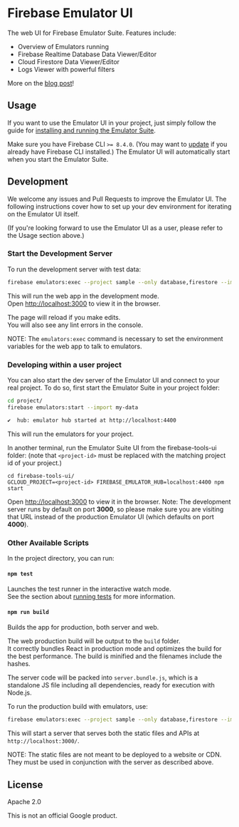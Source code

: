 # Firebase Emulator UI

The web UI for Firebase Emulator Suite. Features include:

- Overview of Emulators running
- Firebase Realtime Database Data Viewer/Editor
- Cloud Firestore Data Viewer/Editor
- Logs Viewer with powerful filters

More on the [blog post](https://firebase.googleblog.com/2020/05/local-firebase-emulator-ui.html)!

## Usage

If you want to use the Emulator UI in your project, just simply follow the guide for [installing and running the Emulator Suite](https://firebase.google.com/docs/emulator-suite/install_and_configure).

Make sure you have Firebase CLI `>= 8.4.0`. (You may want to [update](https://firebase.google.com/docs/cli#update-cli) if you already have Firebase CLI installed.) The Emulator UI will automatically start when you start the Emulator Suite.

## Development

We welcome any issues and Pull Requests to improve the Emulator UI. The following instructions cover how to set up your dev environment for iterating on the Emulator UI itself.

(If you're looking forward to use the Emulator UI as a user, please refer to the Usage section above.)

### Start the Development Server

To run the development server with test data:

```bash
firebase emulators:exec --project sample --only database,firestore --import test-data 'npm start'
```

This will run the web app in the development mode.<br />
Open [http://localhost:3000](http://localhost:3000) to view it in the browser.

The page will reload if you make edits.<br />
You will also see any lint errors in the console.

NOTE: The `emulators:exec` command is necessary to set the environment variables for the web app to talk to emulators.

### Developing within a user project

You can also start the dev server of the Emulator UI and connect to your real project. To do so, first start the Emulator Suite in your project folder:

```bash
cd project/
firebase emulators:start --import my-data

✔  hub: emulator hub started at http://localhost:4400
```

This will run the emulators for your project.<br />

In another terminal, run the Emulator Suite UI from the firebase-tools-ui folder: (note that `<project-id>` must be replaced with the matching project id of your project.)

```
cd firebase-tools-ui/
GCLOUD_PROJECT=<project-id> FIREBASE_EMULATOR_HUB=localhost:4400 npm start
```

Open [http://localhost:3000](http://localhost:3000) to view it in the browser. Note: The development server runs by default on port **3000**, so please make sure you are visiting that URL instead of the production Emulator UI (which defaults on port **4000**).

### Other Available Scripts

In the project directory, you can run:

#### `npm test`

Launches the test runner in the interactive watch mode.<br />
See the section about [running tests](https://facebook.github.io/create-react-app/docs/running-tests) for more information.

#### `npm run build`

Builds the app for production, both server and web.

The web production build will be output to the `build` folder.<br />
It correctly bundles React in production mode and optimizes the build for the best performance.
The build is minified and the filenames include the hashes.<br />

The server code will be packed into `server.bundle.js`, which is a standalone
JS file including all dependencies, ready for execution with Node.js.

To run the production build with emulators, use:

```bash
firebase emulators:exec --project sample --only database,firestore --import test-data 'PORT=3000 node server.bundle.js'
```

This will start a server that serves both the static files and APIs at `http://localhost:3000/`.

NOTE: The static files are not meant to be deployed to a website or CDN. They must be used in conjunction with
the server as described above.

## License

Apache 2.0

This is not an official Google product.
